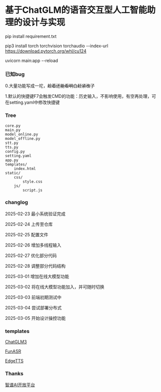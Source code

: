 # 基于ChatGLM的语音交互型人工智能助理的设计与实现

pip install requirement.txt

pip3 install torch torchvision torchaudio --index-url https://download.pytorch.org/whl/cu124

uvicorn main:app --reload

### 已知bug

0.大量功能写成一坨，~~趁着还能看明白赶紧改了~~

1.默认的快捷键F7会触发CMD的功能：历史输入，不影响使用，有空再处理，可在setting.yaml中修改快捷键

### Tree
    core.py
    main.py
    model_online.py
    model_offline.py
    stt.py
    tts.py
    config.py
    setting.yaml
    app.py
    templates/
        index.html
    static/
        css/
            style.css
        js/
            script.js

### changlog

2025-02-23 最小系统验证完成

2025-02-24 上传至仓库

2025-02-25 配置文件

2025-02-26 增加多线程输入

2025-02-27 优化部分代码

2025-02-28 调整部分代码结构

2025-03-01 增加在线大模型功能

2025-03-02 将在线大模型功能加入，并可随时切换

2025-03-03 前端初期测试中

2025-03-04 尝试部署分布式

2025-03-05 开始设计操控功能

### templates

[ChatGLM3](https://github.com/THUDM/ChatGLM3)

[FunASR](https://github.com/modelscope/FunASR)

[EdgeTTS](https://github.com/rany2/edge-tts)

### Thanks

[智谱AI开放平台](https://bigmodel.cn/)